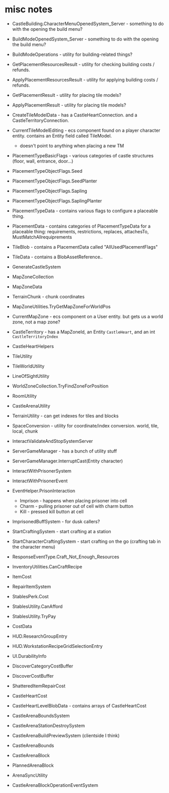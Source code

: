 # misc notes

- CastleBuilding.CharacterMenuOpenedSystem_Server - something to do with the opening the build menu?
- BuildModeOpenedSystem_Server - something to do with the opening the build menu?

- BuildModeOperations - utility for building-related things?

- GetPlacementResourcesResult - utility for checking building costs / refunds.
- ApplyPlacementResourcesResult - utility for applying building costs / refunds.

- GetPlacementResult - utility for placing tile models?
- ApplyPlacementResult - utility for placing tile models?



- CreateTileModelData - has a CastleHeartConnection. and a CastleTerritoryConnection.

- CurrentTileModelEditing - ecs component found on a player character entity. contains an Entity field called TileModel.
  - doesn't point to anything when placing a new TM




- PlacementTypeBasicFlags - various categories of castle structures (floor, wall, entrance, door...)

- PlacementTypeObjectFlags.Seed
- PlacementTypeObjectFlags.SeedPlanter

- PlacementTypeObjectFlags.Sapling
- PlacementTypeObjectFlags.SaplingPlanter

- PlacementTypeData - contains various flags to configure a placeable thing.
- PlacementData - contains categories of PlacementTypeData for a placeable thing: requirements, restrictions, replaces, attachesTo, MustMatchAllrequiprements

- TileBlob - contains a PlacementData called "AllUsedPlacementFlags"
- TileData - contains a BlobAssetReference<TileBlob>..



- GenerateCastleSystem


- MapZoneCollection
- MapZoneData
- TerrainChunk - chunk coordinates

- MapZoneUtilities.TryGetMapZoneForWorldPos


- CurrentMapZone - ecs component on a User entity. but gets us a world zone, not a map zone?

- CastleTerritory - has a MapZoneId, an Entity `CastleHeart`, and an int `CastleTerritoryIndex`

- CastleHeartHelpers


- TileUtility
- TileWorldUtility


- LineOfSightUtility

- WorldZoneCollection.TryFindZoneForPosition

- RoomUtility

- CastleArenaUtility

- TerrainUtility - can get indexes for tiles and blocks

- SpaceConversion - utility for coordinate/index conversion. world, tile, local, chunk


- InteractValidateAndStopSystemServer


- ServerGameManager - has a bunch of utility stuff

- ServerGameManager.InterruptCast(Entity character)

- InteractWithPrisonerSystem
- InteractWithPrisonerEvent
- EventHelper.PrisonInteraction
  - Imprison - happens when placing prisoner into cell
  - Charm - pulling prisoner out of cell with charm button
  - Kill - pressed kill button at cell

- ImprisonedBuffSystem - for dusk callers?


- StartCraftingSystem - start crafting at a station
- StartCharacterCraftingSystem - start crafting on the go (crafting tab in the character menu)

- ResponseEventType.Craft_Not_Enough_Resources

- InventoryUtilities.CanCraftRecipe

- ItemCost

- RepairItemSystem

- StablesPerk.Cost
- StablesUtility.CanAfford
- StablesUtility.TryPay

- CostData

- HUD.ResearchGroupEntry
- HUD.WorkstationRecipeGridSelectionEntry
- UI.DurabilityInfo

- DiscoverCategoryCostBuffer
- DiscoverCostBuffer

- ShatteredItemRepairCost

- CastleHeartCost
- CastleHeartLevelBlobData - contains arrays of CastleHeartCost



- CastleArenaBoundsSystem
- CastleArenaStationDestroySystem
- CastleArenaBuildPreviewSystem (clientside I think)

- CastleArenaBounds
- CastleArenaBlock
- PlannedArenaBlock

- ArenaSyncUtility

- CastleArenaBlockOperationEventSystem
